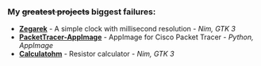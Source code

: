 ### My <s>greatest projects</s> biggest failures:

- [**Zegarek**](https://github.com/konradmb/zegarek) - A simple clock with millisecond resolution - _Nim, GTK 3_
- [**PacketTracer-AppImage**](https://github.com/konradmb/PacketTracer-AppImage) - AppImage for Cisco Packet Tracer - _Python, AppImage_
- [**Calculatohm**](https://github.com/konradmb/calculatohm) - Resistor calculator - _Nim, GTK 3_

<!--
**konradmb/konradmb** is a ✨ _special_ ✨ repository because its `README.md` (this file) appears on your GitHub profile.

Here are some ideas to get you started:

- 🔭 I’m currently working on ...
- 🌱 I’m currently learning ...
- 👯 I’m looking to collaborate on ...
- 🤔 I’m looking for help with ...
- 💬 Ask me about ...
- 📫 How to reach me: ...
- 😄 Pronouns: ...
- ⚡ Fun fact: ...
-->
